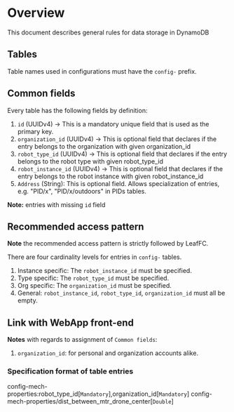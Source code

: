 # Overview
This document describes general rules for data storage in DynamoDB

## Tables
Table names used in configurations must have the `config-` prefix.

## Common fields
Every table has the following fields by definition:
1. `id` (UUIDv4) -> This is a mandatory unique field that is used as the primary key.
2. `organization_id` (UUIDv4) -> This is optional field that declares if the entry belongs to the organization with given organization_id
3. `robot_type_id` (UUIDv4) -> This is optional field that declares if the entry belongs to the robot type with given robot_type_id
4. `robot_instance_id` (UUIDv4) -> This is optional field that declares if the entry belongs to the robot instance with given robot_instance_id
5. `Address` (String): This is optional field. Allows specialization of entries, e.g. "PID/x", "PID/x/outdoors" in PIDs tables.

**Note:** entries with missing `id` field

## Recommended access pattern
**Note** the recommended access pattern is strictly followed by LeafFC.


There are four cardinality levels for entries in `config-` tables.
1. Instance specific: The `robot_instance_id` must be specified.
2. Type specific: The `robot_type_id` must be specified.
3. Org specific: The `organization_id` must be specified.
4. General: `robot_instance_id`, `robot_type_id`, `organization_id` must all be empty.

## Link with WebApp front-end

**Notes** with regards to assignment of `Common fields`:
1. `organization_id`: for personal and organization accounts alike.


### Specification format of table entries
config-mech-properties:robot_type_id[`Mandatory`],organization_id[`Mandatory`]
config-mech-properties/dist_between_mtr_drone_center[`Double`]